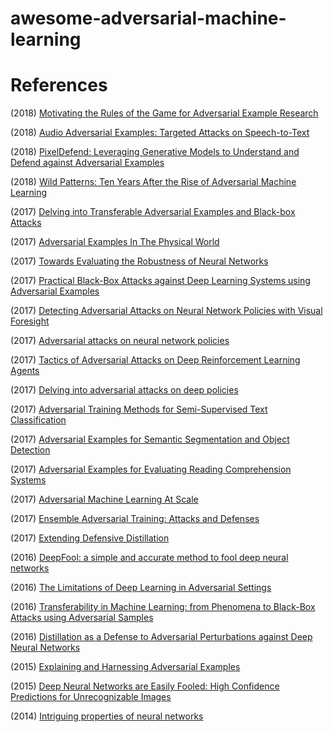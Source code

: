 # awesome-adversarial-machine-learning

# References 

(2018) [Motivating the Rules of the Game for Adversarial Example Research](https://arxiv.org/abs/1807.06732)

(2018) [Audio Adversarial Examples: Targeted Attacks on Speech-to-Text](https://arxiv.org/abs/1801.01944)

(2018) [PixelDefend: Leveraging Generative Models to Understand and Defend against Adversarial Examples](https://arxiv.org/abs/1710.10766)

(2018) [Wild Patterns: Ten Years After the Rise of Adversarial Machine Learning](https://arxiv.org/abs/1712.03141)

(2017) [Delving into Transferable Adversarial Examples and Black-box Attacks](https://arxiv.org/abs/1611.02770)

(2017)  [Adversarial Examples In The Physical World](https://arxiv.org/pdf/1607.02533v3.pdf)

(2017) [Towards Evaluating the Robustness of Neural Networks](https://arxiv.org/abs/1608.04644)

(2017) [Practical Black-Box Attacks against Deep Learning Systems using Adversarial Examples](https://arxiv.org/abs/1602.02697)

(2017) [Detecting Adversarial Attacks on Neural Network Policies with Visual Foresight](https://arxiv.org/abs/1710.00814)

(2017) [Adversarial attacks on neural network policies](https://arxiv.org/abs/1702.02284)

(2017) [Tactics of Adversarial Attacks on Deep Reinforcement Learning Agents](https://arxiv.org/abs/1703.06748)

(2017) [Delving into adversarial attacks on deep policies](https://arxiv.org/abs/1705.06452)

(2017)  [Adversarial Training Methods for Semi-Supervised Text Classification](https://arxiv.org/abs/1605.07725)

(2017) [Adversarial Examples for Semantic Segmentation and Object Detection](https://arxiv.org/pdf/1703.08603.pdf)

(2017) [Adversarial Examples for Evaluating Reading Comprehension Systems](https://arxiv.org/abs/1707.07328)

(2017) [Adversarial Machine Learning At Scale](https://arxiv.org/pdf/1611.01236.pdf)

(2017) [Ensemble Adversarial Training: Attacks and Defenses](https://arxiv.org/abs/1705.07204)

(2017) [Extending Defensive Distillation](https://arxiv.org/abs/1705.05264)

(2016) [DeepFool: a simple and accurate method to fool deep neural networks](https://arxiv.org/abs/1511.04599)

(2016) [The Limitations of Deep Learning in Adversarial Settings](https://arxiv.org/abs/1511.07528)

(2016) [Transferability in Machine Learning: from Phenomena to Black-Box Attacks using Adversarial Samples](https://arxiv.org/abs/1605.07277)

(2016) [Distillation as a Defense to Adversarial Perturbations against Deep Neural Networks](https://arxiv.org/pdf/1511.04508.pdf)

(2015) [Explaining and Harnessing Adversarial Examples](https://arxiv.org/abs/1412.6572)

(2015) [Deep Neural Networks are Easily Fooled: High Confidence Predictions for Unrecognizable Images](https://arxiv.org/abs/1412.1897)

(2014) [Intriguing properties of neural networks](https://arxiv.org/abs/1312.6199)

